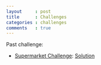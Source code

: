 ```yaml
---
layout     : post
title      : Challenges
categories : challenges
comments   : true
---
```


Past challenge:

- [Supermarket Challenge](./SupermarketChallenge): [Solution](./SupermarketChallenge/Solution.py)
